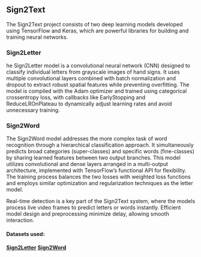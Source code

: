 ## Sign2Text 
The Sign2Text project consists of two deep learning models developed using TensorFlow and Keras, which are powerful libraries for building and training neural networks.

### Sign2Letter
he Sign2Letter model is a convolutional neural network (CNN) designed to classify individual letters from grayscale images of hand signs. It uses multiple convolutional layers combined with batch normalization and dropout to extract robust spatial features while preventing overfitting. The model is compiled with the Adam optimizer and trained using categorical crossentropy loss, with callbacks like EarlyStopping and ReduceLROnPlateau to dynamically adjust learning rates and avoid unnecessary training.

### Sign2Word
The Sign2Word model addresses the more complex task of word recognition through a hierarchical classification approach. It simultaneously predicts broad categories (super-classes) and specific words (fine-classes) by sharing learned features between two output branches. This model utilizes convolutional and dense layers arranged in a multi-output architecture, implemented with TensorFlow’s functional API for flexibility. The training process balances the two losses with weighted loss functions and employs similar optimization and regularization techniques as the letter model.

Real-time detection is a key part of the Sign2Text system, where the models process live video frames to predict letters or words instantly. Efficient model design and preprocessing minimize delay, allowing smooth interaction.

#### Datasets used:
**[Sign2Letter](https://www.kaggle.com/datasets/grassknoted/asl-alphabet)**
**[Sign2Word](https://www.kaggle.com/datasets/risangbaskoro/wlasl-processed)**

